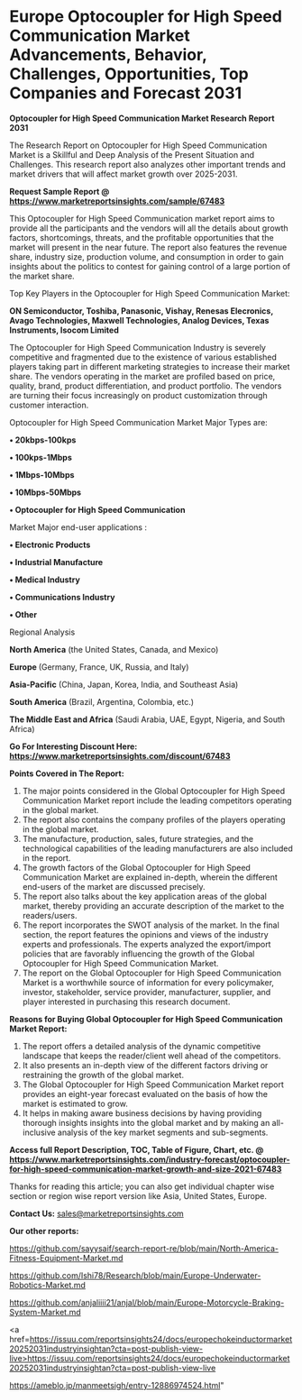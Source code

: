 # Europe Optocoupler for High Speed Communication Market Advancements, Behavior, Challenges, Opportunities, Top Companies and Forecast 2031

<strong>Optocoupler for High Speed Communication Market Research Report 2031</strong>

The Research Report on Optocoupler for High Speed Communication Market is a Skillful and Deep Analysis of the Present Situation and Challenges. This research report also analyzes other important trends and market drivers that will affect market growth over 2025-2031.

<strong>Request Sample Report @ <a href=https://www.marketreportsinsights.com/sample/67483>https://www.marketreportsinsights.com/sample/67483</a></strong>

This Optocoupler for High Speed Communication market report aims to provide all the participants and the vendors will all the details about growth factors, shortcomings, threats, and the profitable opportunities that the market will present in the near future. The report also features the revenue share, industry size, production volume, and consumption in order to gain insights about the politics to contest for gaining control of a large portion of the market share.

Top Key Players in the Optocoupler for High Speed Communication Market:

<strong>ON Semiconductor, Toshiba, Panasonic, Vishay, Renesas Elecronics, Avago Technologies, Maxwell Technologies, Analog Devices, Texas Instruments, Isocom Limited</strong>

The Optocoupler for High Speed Communication Industry is severely competitive and fragmented due to the existence of various established players taking part in different marketing strategies to increase their market share. The vendors operating in the market are profiled based on price, quality, brand, product differentiation, and product portfolio. The vendors are turning their focus increasingly on product customization through customer interaction.

Optocoupler for High Speed Communication Market Major Types are:

<strong>• 20kbps-100kps

• 100kps-1Mbps

• 1Mbps-10Mbps

• 10Mbps-50Mbps

• Optocoupler for High Speed Communication</strong>

Market Major end-user applications :

<strong>• Electronic Products

• Industrial Manufacture

• Medical Industry

• Communications Industry

• Other</strong>

Regional Analysis

</u><strong><b>North America</b></strong> (the United States, Canada, and Mexico)

<strong><b>Europe </b></strong>(Germany, France, UK, Russia, and Italy)

<strong><b>Asia-Pacific</b></strong> (China, Japan, Korea, India, and Southeast Asia)

<strong><b>South America</b></strong> (Brazil, Argentina, Colombia, etc.)

<strong><b>The Middle East and Africa</b></strong> (Saudi Arabia, UAE, Egypt, Nigeria, and South Africa)

<strong>Go For Interesting Discount Here: <a href=https://www.marketreportsinsights.com/discount/67483>https://www.marketreportsinsights.com/discount/67483</a></strong>

<strong>Points Covered in The Report:</strong>
<ol>
  <li>The major points considered in the Global Optocoupler for High Speed Communication Market report include the leading competitors operating in the global market.</li>
  <li>The report also contains the company profiles of the players operating in the global market.</li>
  <li>The manufacture, production, sales, future strategies, and the technological capabilities of the leading manufacturers are also included in the report.</li>
  <li>The growth factors of the Global Optocoupler for High Speed Communication Market are explained in-depth, wherein the different end-users of the market are discussed precisely.</li>
  <li>The report also talks about the key application areas of the global market, thereby providing an accurate description of the market to the readers/users.</li>
  <li>The report incorporates the SWOT analysis of the market. In the final section, the report features the opinions and views of the industry experts and professionals. The experts analyzed the export/import policies that are favorably influencing the growth of the Global Optocoupler for High Speed Communication Market.</li>
  <li>The report on the Global Optocoupler for High Speed Communication Market is a worthwhile source of information for every policymaker, investor, stakeholder, service provider, manufacturer, supplier, and player interested in purchasing this research document.</li>
</ol>
<strong>Reasons for Buying Global Optocoupler for High Speed Communication Market Report:</strong>

<ol>
  <li>The report offers a detailed analysis of the dynamic competitive landscape that keeps the reader/client well ahead of the competitors.</li>
  <li>It also presents an in-depth view of the different factors driving or restraining the growth of the global market.</li>
  <li>The Global Optocoupler for High Speed Communication Market report provides an eight-year forecast evaluated on the basis of how the market is estimated to grow.</li>
  <li>It helps in making aware business decisions by having providing thorough insights insights into the global market and by making an all-inclusive analysis of the key market segments and sub-segments.</li>
</ol>
<strong>Access full Report Description, TOC, Table of Figure, Chart, etc. @ <a href=https://www.marketreportsinsights.com/industry-forecast/optocoupler-for-high-speed-communication-market-growth-and-size-2021-67483>https://www.marketreportsinsights.com/industry-forecast/optocoupler-for-high-speed-communication-market-growth-and-size-2021-67483</a></strong>


Thanks for reading this article; you can also get individual chapter wise section or region wise report version like Asia, United States, Europe.

<strong>Contact Us:</strong>
sales@marketreportsinsights.com

<strong>Our other reports:</strong>

<a href=https://github.com/sayysaif/search-report-re/blob/main/North-America-Fitness-Equipment-Market.md>https://github.com/sayysaif/search-report-re/blob/main/North-America-Fitness-Equipment-Market.md</a>

<a href=https://github.com/Ishi78/Research/blob/main/Europe-Underwater-Robotics-Market.md>https://github.com/Ishi78/Research/blob/main/Europe-Underwater-Robotics-Market.md</a>

<a href=https://github.com/anjaliiii21/anjal/blob/main/Europe-Motorcycle-Braking-System-Market.md>https://github.com/anjaliiii21/anjal/blob/main/Europe-Motorcycle-Braking-System-Market.md</a>

<a href=https://issuu.com/reportsinsights24/docs/europechokeinductormarket20252031industryinsightan?cta=post-publish-view-live>https://issuu.com/reportsinsights24/docs/europechokeinductormarket20252031industryinsightan?cta=post-publish-view-live</a>

<a href=https://ameblo.jp/manmeetsigh/entry-12886974524.html>https://ameblo.jp/manmeetsigh/entry-12886974524.html</a>"
